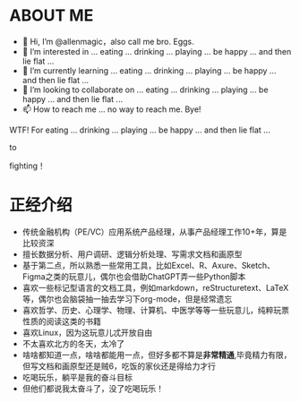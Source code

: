 # ABOUT ME
- 👋 Hi, I’m @allenmagic，also call me bro. Eggs.
- 👀 I’m interested in ... eating ... drinking ... playing ... be happy ... and then lie flat ...
- 🌱 I’m currently learning ... eating ... drinking ... playing ... be happy ... and then lie flat ...
- 💞️ I’m looking to collaborate on ... eating ... drinking ... playing ... be happy ... and then lie flat ...
- 📫 How to reach me ... no way to reach me. Bye!

WTF!
For eating ... drinking ... playing ... be happy ... and then lie flat ...

to

fighting！

# 正经介绍
- 传统金融机构（PE/VC）应用系统产品经理，从事产品经理工作10+年，算是比较资深
- 擅长数据分析、用户调研、逻辑分析处理、写需求文档和画原型
- 基于第二点，所以熟悉一些常用工具，比如Excel、R、Axure、Sketch、Figma之类的玩意儿，偶尔也会借助ChatGPT弄一些Python脚本
- 喜欢一些标记型语言的文档工具，例如markdown，reStructuretext、LaTeX等，偶尔也会脑袋抽一抽去学习下org-mode，但是经常遗忘
- 喜欢哲学、历史、心理学、物理、计算机、中医学等等一些玩意儿，纯粹玩票性质的阅读这类的书籍
- 喜欢Linux，因为这玩意儿忒开放自由
- 不太喜欢北方的冬天，太冷了
- 啥啥都知道一点，啥啥都能用一点，但好多都不算是**非常精通**,毕竟精力有限，但写文档和画原型还是贼6，吃饭的家伙还是得给力才行
- 吃喝玩乐，躺平是我的奋斗目标
- 但他们都说我太奋斗了，没了吃喝玩乐！

<!---
allenmagic/allenmagic is a ✨ special ✨ repository because its `README.md` (this file) appears on your GitHub profile.
You can click the Preview link to take a look at your changes.
--->
